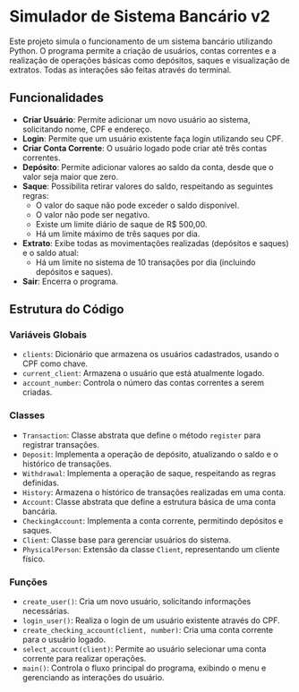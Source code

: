 # Simulador de Sistema Bancário v2

Este projeto simula o funcionamento de um sistema bancário utilizando Python. O programa permite a criação de usuários, contas correntes e a realização de operações básicas como depósitos, saques e visualização de extratos. Todas as interações são feitas através do terminal.

## Funcionalidades

- **Criar Usuário**: Permite adicionar um novo usuário ao sistema, solicitando nome, CPF e endereço.
- **Login**: Permite que um usuário existente faça login utilizando seu CPF.
- **Criar Conta Corrente**: O usuário logado pode criar até três contas correntes.
- **Depósito**: Permite adicionar valores ao saldo da conta, desde que o valor seja maior que zero.
- **Saque**: Possibilita retirar valores do saldo, respeitando as seguintes regras:
  - O valor do saque não pode exceder o saldo disponível.
  - O valor não pode ser negativo.
  - Existe um limite diário de saque de R$ 500,00.
  - Há um limite máximo de três saques por dia.
- **Extrato**: Exibe todas as movimentações realizadas (depósitos e saques) e o saldo atual:
  - Há um limite no sistema de 10 transações por dia (incluindo depósitos e saques).
- **Sair**: Encerra o programa.

## Estrutura do Código

### Variáveis Globais
- `clients`: Dicionário que armazena os usuários cadastrados, usando o CPF como chave.
- `current_client`: Armazena o usuário que está atualmente logado.
- `account_number`: Controla o número das contas correntes a serem criadas.

### Classes
- `Transaction`: Classe abstrata que define o método `register` para registrar transações.
- `Deposit`: Implementa a operação de depósito, atualizando o saldo e o histórico de transações.
- `Withdrawal`: Implementa a operação de saque, respeitando as regras definidas.
- `History`: Armazena o histórico de transações realizadas em uma conta.
- `Account`: Classe abstrata que define a estrutura básica de uma conta bancária.
- `CheckingAccount`: Implementa a conta corrente, permitindo depósitos e saques.
- `Client`: Classe base para gerenciar usuários do sistema.
- `PhysicalPerson`: Extensão da classe `Client`, representando um cliente físico.

### Funções
- `create_user()`: Cria um novo usuário, solicitando informações necessárias.
- `login_user()`: Realiza o login de um usuário existente através do CPF.
- `create_checking_account(client, number)`: Cria uma conta corrente para o usuário logado.
- `select_account(client)`: Permite ao usuário selecionar uma conta corrente para realizar operações.
- `main()`: Controla o fluxo principal do programa, exibindo o menu e gerenciando as interações do usuário.
